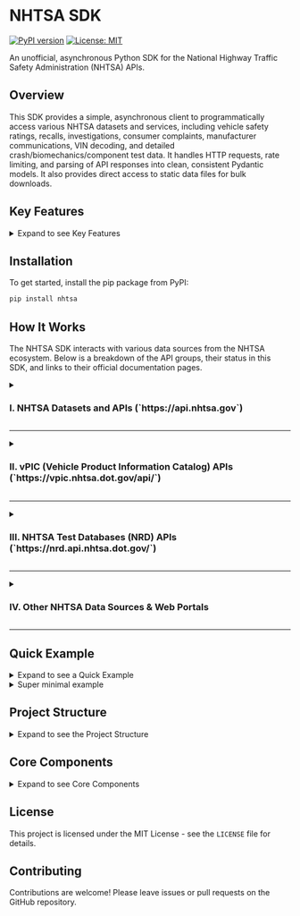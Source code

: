 # NHTSA SDK
[![PyPI version](https://badge.fury.io/py/nhtsa.svg)](https://badge.fury.io/py/nhtsa)
[![License: MIT](https://img.shields.io/badge/License-MIT-yellow.svg)](https://opensource.org/licenses/MIT)

An unofficial, asynchronous Python SDK for the National Highway Traffic Safety Administration (NHTSA) APIs.

## Overview

This SDK provides a simple, asynchronous client to programmatically access various NHTSA datasets and services, including vehicle safety ratings, recalls, investigations, consumer complaints, manufacturer communications, VIN decoding, and detailed crash/biomechanics/component test data. It handles HTTP requests, rate limiting, and parsing of API responses into clean, consistent Pydantic models. It also provides direct access to static data files for bulk downloads.

## Key Features

<details>
<summary>Expand to see Key Features</summary>

-   **Asynchronous:** Built with `httpx` and `asyncio` for non-blocking I/O.
-   **Comprehensive API Coverage:** Covers all specified API endpoints for Safety Ratings, Recalls, Investigations, Complaints, Manufacturer Communications, Car Seat Inspection Locator, VIN Decoding, Vehicle Crash Test Database, Biomechanics Test Database, Component Test Database, and Crash Avoidance Test Database.
-   **Structured Output:** Converts JSON, and handles parsing of text-based static files into easy-to-use Pydantic models.
-   **Modular Design:** Endpoints are organized into logical API modules (e.g., `recalls`, `vin_decoding`).
-   **Static File Handling:** Provides utilities to download static data files (CSV, PDF, ZIP) directly from NHTSA's static content servers.
-   **Session Management:** Internally manages HTTP sessions and cookies, although most NHTSA endpoints are stateless and do not require complex authentication.
-   **Robust Error Handling & Logging:** Integrates Python's `logging` module for verbose error reporting with stack traces and implements retry mechanisms for transient network issues.

</details>

## Installation

To get started, install the pip package from PyPI:

```bash
pip install nhtsa
```
## How It Works

The NHTSA SDK interacts with various data sources from the NHTSA ecosystem. Below is a breakdown of the API groups, their status in this SDK, and links to their official documentation pages.

<details>
<summary><h3>I. NHTSA Datasets and APIs (`https://api.nhtsa.gov`)</h3></summary>

These APIs primarily use `https://api.nhtsa.gov`.

*   **Ratings API** ([Official Link](https://www.nhtsa.gov/nhtsa-datasets-and-apis#ratings))
    *   **Status: Supported**
    *   Methods for retrieving safety ratings by model year, make, model, and vehicle ID.
*   **Recalls Data & APIs** ([Official Link](https://www.nhtsa.gov/nhtsa-datasets-and-apis#recalls))
    *   **Status: Supported**
    *   Methods for querying recalls by vehicle parameters and campaign number. Also supports downloading associated static data files.
*   **Investigations Data** ([Official Link](https://www.nhtsa.gov/nhtsa-datasets-and-apis#investigations))
    *   **Status: Supported (for file metadata)**
    *   Provides metadata and methods for downloading raw investigation data files. The detailed structure of the data within the downloaded files is not modeled by Pydantic.
*   **Complaints Data & API** ([Official Link](https://www.nhtsa.gov/nhtsa-datasets-and-apis#complaints))
    *   **Status: Supported**
    *   Methods for querying complaints by vehicle parameters and ODI number. Also supports downloading associated static data files.
*   **Manufacturer Communications Data** ([Official Link](https://www.nhtsa.gov/nhtsa-datasets-and-apis#manufacturer-communications))
    *   **Status: Supported (for file metadata and TSB info)**
    *   Provides metadata and methods for downloading static manufacturer communication files (including dynamically generated PDF URLs). The detailed structure of the files themselves is not fully modeled.
*   **Car Seat Inspection Locator API** ([Official Link](https://www.nhtsa.gov/nhtsa-datasets-and-apis#car-seat-inspection-locator))
    *   **Status: Supported**
    *   Methods for finding car seat inspection stations by ZIP code, state, and geographical coordinates, with optional filters.

</details>

---

<details>
<summary><h3>II. vPIC (Vehicle Product Information Catalog) APIs (`https://vpic.nhtsa.dot.gov/api/`)</h3></summary>

These APIs primarily use `https://vpic.nhtsa.dot.gov/api/`. Additional language examples can be found at ([Official Link](https://vpic.nhtsa.dot.gov/api/Home/Index/LanguageExamples)).

*   **Decode VIN**
    *   **Status: Supported**
    *   Decodes a VIN into key-value pairs or a flat format.
*   **Decode VIN Extended**
    *   **Status: Supported**
    *   Decodes a VIN with additional NCSA-related information.
*   **Decode WMI**
    *   **Status: Supported**
    *   Provides information about a World Manufacturer Identifier.
*   **Get WMIs for Manufacturer**
    *   **Status: Supported**
    *   Retrieves WMIs associated with a given manufacturer or vehicle type.
*   **Get All Makes**
    *   **Status: Supported**
    *   Lists all vehicle makes in the vPIC dataset.
*   **Get Parts**
    *   **Status: Supported**
    *   Retrieves ORG information based on type, date range, and manufacturer.
*   **Get All Manufacturers**
    *   **Status: Supported**
    *   Lists all manufacturers, with optional filtering by manufacturer type.
*   **Get Manufacturer Details**
    *   **Status: Supported**
    *   Provides detailed information for specific manufacturers.
*   **Get Makes for Manufacturer by Manufacturer Name**
    *   **Status: Supported**
    *   Returns makes for a specified manufacturer.
*   **Get Makes for Manufacturer by Manufacturer Name and Year**
    *   **Status: Supported**
    *   Returns makes for a manufacturer within a specific model year range.
*   **Get Makes for Vehicle Type by Vehicle Type Name**
    *   **Status: Supported**
    *   Returns makes associated with a particular vehicle type.
*   **Get Vehicle Types for Make by Name**
    *   **Status: Supported**
    *   Returns vehicle types for a specified make name.
*   **Get Vehicle Types for Make by Id**
    *   **Status: Supported**
    *   Returns vehicle types for a specified make ID.
*   **Get Equipment Plant Codes**
    *   **Status: Supported**
    *   Retrieves assigned equipment plant codes.
*   **Get Models for Make**
    *   **Status: Supported**
    *   Returns models for a specified make.
*   **Get Models for MakeId**
    *   **Status: Supported**
    *   Returns models for a specified make ID.
*   **Get Models for Make and a combination of Year and Vehicle Type**
    *   **Status: Supported**
    *   Returns models filtered by make, model year, and vehicle type.
*   **Get Models for Make Id and a combination of Year and Vehicle Type**
    *   **Status: Supported**
    *   Returns models filtered by make ID, model year, and vehicle type.
*   **Get Vehicle Variables List**
    *   **Status: Supported**
    *   Lists all available vehicle-related variables.
*   **Get Vehicle Variable Values List**
    *   **Status: Supported**
    *   Lists all accepted values for a given variable.
*   **Decode VIN (flat format) in a Batch**
    *   **Status: Supported**
    *   Decodes multiple VINs in a single batch request.
*   **Get Canadian vehicle specifications**
    *   **Status: Supported**
    *   Retrieves Canadian vehicle dimension specifications.

</details>

---

<details>
<summary><h3>III. NHTSA Test Databases (NRD) APIs (`https://nrd.api.nhtsa.dot.gov/`)</h3></summary>

These APIs access engineering data from various NHTSA research, test, and compliance programs.
The base URL for these endpoints is `https://nrd.api.nhtsa.dot.gov/`.

*   **Vehicle Crash Test Database API** ([Official Link](https://nrd.api.nhtsa.dot.gov/nhtsa/vehicle/swagger-ui/index.html))
    *   **Status: In Development (Partial Pydantic Mapping)**
    *   Methods for accessing vehicle crash test documents, test results, vehicle models, occupant types, metadata, and detailed vehicle, restraint, occupant, multimedia, intrusion, instrumentation, and barrier information. Includes comprehensive search capabilities. The underlying Pydantic models are being refined to fully represent all complex nested structures.
*   **Biomechanics Test Database API** ([Official Link](https://nrd.api.nhtsa.dot.gov/nhtsa/biomechanics/swagger-ui/index.html))
    *   **Status: In Development (Placeholder Models)**
    *   Methods for accessing biomechanics test documents, test results, occupant types, metadata, and detailed test, restraint, multimedia, instrumentation, dummy occupant, and biological occupant information. Includes comprehensive search capabilities. The underlying Pydantic models are currently placeholders and require detailed definition.
*   **Component Test Database API** ([Official Link](https://nrd.api.nhtsa.dot.gov/swagger-ui/index.html) - points to root for component)
    *   **Status: In Development (Placeholder Models)**
    *   Methods for accessing component test documents, test results, occupant types, metadata, and detailed vehicle, test, multimedia, instrumentation, configuration, and component information. Includes comprehensive search capabilities. The underlying Pydantic models are currently placeholders and require detailed definition.
*   **Crash Avoidance Test Database API** ([Official Link](https://nrd.api.nhtsa.dot.gov/nhtsa/cadb/swagger-ui/index.html))
    *   **Status: In Development (Partial Pydantic Mapping)**
    *   Methods for accessing crash avoidance test data by ID and section, retrieving all test data, documents, and curve data. Includes comprehensive search capabilities. The underlying Pydantic models for nested data are being refined.
*   **NHTSA Database Code Library APIs** ([Official Link](https://nrd.api.nhtsa.dot.gov/swagger-ui/index.html) - shares root with component)
    *   **Status: In Development (Placeholder Models)**
    *   Methods for retrieving test performers, listing all codes, finding/listing models, listing by code name, finding filter classes, and decoding codes. The underlying Pydantic models are currently placeholders and require detailed definition.

</details>

---

<details>
<summary><h3>IV. Other NHTSA Data Sources & Web Portals</h3></summary>

These are primarily links to external web pages, dashboards, or applications, and are **not direct programmatic APIs** for data retrieval. Interaction with these would generally involve web scraping or manual access.

*   **NCSA Section** ([Official Link](https://www.nhtsa.gov/data/national-center-statistics-and-analysis))
    *   **Status: Missing / Out of Scope (Web Portal)**
    *   Links to various NCSA publications, data tools, traffic records, crash data systems, National Driver Register, Data Modernization Project, Regulatory Analysis, and "About NCSA." These are primarily interactive web portals and static reports, not direct data APIs.
*   **Recalls by Manufacturer Dashboard** ([Official Link](https://data.transportation.gov/Automobiles/NHTSA-Recalls-by-Manufacturer/mu99-t4jn))
    *   **Status: Missing / Out of Scope (External Dashboard)**
    *   An interactive dashboard hosted on data.transportation.gov.
*   **Takata Recall Completion Dashboard** ([Official Link](https://data.transportation.gov/Automobiles/Takata-Recall/8u28-hw9f))
    *   **Status: Missing / Out of Scope (External Dashboard)**
    *   Another interactive dashboard hosted on data.transportation.gov.
*   **Standing General Order on Crash Reporting** ([Official Link](https://www.nhtsa.gov/laws-regulations/standing-general-order-crash-reporting))
    *   **Status: Missing / Out of Scope (Web Page)**
    *   A regulatory document web page.
*   **Interpretation File Search** ([Official Link](https://www.nhtsa.gov/nhtsa-interpretation-file-search))
    *   **Status: Missing / Out of Scope (Web Page / Search Interface)**
    *   A web-based search interface for interpretation files.
*   **AV Test** ([Official Link](https://avtest.nhtsa.dot.gov/av-test/home))
    *   **Status: Missing / Out of Scope (External Application/Portal)**
    *   An external application or portal related to automated vehicle testing.
*   **Compliance Test Reports** ([Official Link](https://www.nhtsa.gov/compliance/))
    *   **Status: Missing / Out of Scope (Web Page / Search Interface)**
    *   A web page to search test reports.
*   **Research** ([Official Link](https://www.nhtsa.gov/research))
    *   **Status: Missing / Out of Scope (Web Page)**
    *   General research information page.

</details>

---

## Quick Example

<details id="quick-example">
<summary>Expand to see a Quick Example</summary>

Here is a basic example demonstrating how to retrieve recall information and decode a VIN.

```python
# runner.py
import asyncio
import os
import logging
import traceback
import json
import aiofiles
from dotenv import load_dotenv
from nhtsa.client import NhtsaClient
from nhtsa.api.recalls.models import RecallByVehicle
from nhtsa.api.vin_decoding.models import VinDecodeResult

# Setup logger
logging.basicConfig(level=logging.INFO, format='%(asctime)s - %(levelname)s - %(message)s')
logger = logging.getLogger(__name__)
logging.getLogger("httpx").setLevel(logging.WARNING)
logging.getLogger("httpcore").setLevel(logging.WARNING)

# Load environment variables from .env file
load_dotenv()

__location__ = os.path.realpath(os.path.join(os.getcwd(), os.path.dirname(__file__)))

async def main():
    """
    Main function to run the NHTSA SDK example with session persistence.
    """
    # Example variables
    model_year_recalls = 2012
    make_recalls = "acura"
    model_recalls = "rdx"
    vin_decode = "5UXWX7C5*BA"
    model_year_vin = 2011

    # --- Session Loading (optional, for persistent sessions) ---
    session_path = os.path.join(__location__, "nhtsa_session.pkl")
    session_data = None
    if os.path.exists(session_path):
        try:
            async with aiofiles.open(session_path, "rb") as sf:
                session_data = await sf.read()
            logger.info("Loaded existing session data from %s", session_path)
        except Exception:
            logger.exception("Failed to read session file; will start a new session.")
    
    # --- Client Initialization ---
    client = NhtsaClient(session_data=session_data)

    try:
        # --- Recalls API Example ---
        logger.info(f"\n--- Recalls API: Getting recalls by vehicle (make={make_recalls}, model={model_recalls}, modelYear={model_year_recalls}) ---")
        recalls_by_vehicle: RecallByVehicle = await client.recalls.get_recalls_by_vehicle(
            make=make_recalls, 
            model=model_recalls, 
            model_year=model_year_recalls
        )
        logger.info(f"Recalls by vehicle for {make_recalls} {model_recalls} {model_year_recalls}:")
        for recall in recalls_by_vehicle.results:
            logger.info(f"- Campaign Number: {recall.nhtsa_campaign_number}, Component: {recall.component}")

        # --- VIN Decoding API Example ---
        logger.info(f"\n--- VIN Decoding API: Decode VIN {vin_decode} for model year {model_year_vin} ---")
        decoded_vin_kv: VinDecodeResult = await client.vin_decoding.decode_vin(
            vin=vin_decode, 
            model_year=model_year_vin
        )
        logger.info(f"Decoded VIN for {vin_decode}:")
        for entry in decoded_vin_kv.results:
            if entry.value: # Only print entries that have a value
                logger.info(f"- {entry.variable}: {entry.value}")

    except Exception as e:
        logger.error(f"An error occurred during the SDK execution: {e}")
        logger.error(traceback.format_exc())
    finally:
        await client.close()
        # --- Session Saving (optional) ---
        try:
            sdata = client.get_session_data()
            if sdata:
                async with aiofiles.open(session_path, "wb") as sf:
                    await sf.write(sdata)
                logger.info("Saved session data to %s", session_path)
            else:
                logger.debug("Client returned empty session data; nothing saved.")
        except Exception:
            logger.exception("Failed to save session data after run.")


if __name__ == "__main__":
    asyncio.run(main())

```

</details>

<details id="minimal-example">
<summary>Super minimal example</summary>

Here is a super minimal example demonstrating how to decode a VIN.

```python
import asyncio
from src.nhtsa.client import NhtsaClient

async def main():
    client = NhtsaClient()
    print(f"\n--- VIN Decoding API: Decode VIN Batch ---")
    decoded_vin_batch = await client.vin_decoding.decode_vin_batch(data="3GNDA13D76S000000,2011; 5XYKT3A12CG000000")
    print(f"Decoded VIN Batch (first result): {decoded_vin_batch.results[0].model_dump_json(indent=2)}")

if __name__ == "__main__":
    asyncio.run(main())
```

</details>

## Project Structure

<details>
<summary>Expand to see the Project Structure</summary>

The project is organized to separate concerns, with a clear distinction between the client, API logic, and data models.

```
src/nhtsa/
├── __init__.py
├── client.py                      # Holds the main NhtsaClient, session, and base request logic
├── lib/                           # Shared utility files and common Pydantic models
│   ├── models.py                  # Common models like APIResponse, Meta, Pagination, Error
│   └── __init__.py
├── api/
│   ├── __init__.py
│   ├── biomechanics_test_database/
│   │       ├── index.py           # BiomechanicsTestDatabaseAPI class
│   │       └── models.py          # Pydantic models for biomechanics data
│   ├── car_seat_inspection_locator/
│   │       ├── index.py           # CarSeatInspectionLocatorAPI class
│   │       └── models.py          # Pydantic models for car seat inspection data
│   ├── complaints/
│   │       ├── index.py           # ComplaintsAPI class
│   │       └── models.py          # Pydantic models for complaint data
│   ├── component_test_database/
│   │       ├── index.py           # ComponentTestDatabaseAPI class
│   │       └── models.py          # Pydantic models for component test data
│   ├── crash_avoidance_test_database/
│   │       ├── index.py           # CrashAvoidanceTestDatabaseAPI class
│   │       └── models.py          # Pydantic models for crash avoidance data
│   ├── investigations/
│   │       ├── index.py           # InvestigationsAPI class
│   │       └── models.py          # Pydantic models for investigation data
│   ├── manufacturer_communications/
│   │       ├── index.py           # ManufacturerCommunicationsAPI class
│   │       └── models.py          # Pydantic models for manufacturer communication data
│   ├── nhtsa_database_code_library/
│   │       ├── index.py           # NhtsaDatabaseCodeLibraryAPI class
│   │       └── models.py          # Pydantic models for code library data
│   ├── recalls/
│   │       ├── index.py           # RecallsAPI class
│   │       └── models.py          # Pydantic models for recall data
│   ├── safetyservice/
│   │       ├── index.py           # SafetyServiceAPI class
│   │       └── models.py          # Pydantic models for safety rating data
│   ├── static_files/
│   │       ├── index.py           # StaticFilesAPI class for direct file downloads
│   │       └── models.py          # (Currently empty, or for static file metadata)
│   ├── vehicle_crash_test_database/
│   │       ├── index.py           # VehicleCrashTestDatabaseAPI class
│   │       └── models.py          # Pydantic models for vehicle crash test data
│   ├── vin_decoding/
│   │       ├── index.py           # VinDecodingAPI class
│   │       └── models.py          # Pydantic models for VIN decoding data

```

</details>

## Core Components

<details>
<summary>Expand to see Core Components</summary>

### `client.py`

This file contains the `NhtsaClient` class, which is the heart of the SDK. It is responsible for:
-   Managing `httpx.AsyncClient` sessions for the main API (`api.nhtsa.gov`), vPIC API (`vpic.nhtsa.dot.gov`), static files (`static.nhtsa.gov`), and NRD APIs (`nrd.api.nhtsa.dot.gov`).
-   Storing base URLs and common headers for all requests.
-   A private `_request` method that centralizes rate limiting, error handling, verbose logging (with stack traces for errors), and execution of all HTTP requests.
-   Providing access to the various API modules (e.g., `self.recalls`, `self.vin_decoding`, `self.static_files`, `self.vehicle_crash_test_database`).
-   Handling session persistence (saving and loading cookies/state via `pickle`).

### `api/recalls/` (Example API Module)

This module encapsulates all functionality related to vehicle recalls.
-   **`index.py`**: Defines the `RecallsAPI` class. It contains methods like `get_recalls_by_vehicle()` and `get_recalls_by_campaign_number()` which make targeted API calls.
-   **`models.py`**: Defines the Pydantic models (`RecallResult`, `RecallByVehicle`, etc.) that provide the structured output for recall data. This ensures that the user of the SDK always receives a predictable and easy-to-work-with object.

### `api/static_files/` (New API Module for Static Content)

This module is designed for direct interaction with static content hosted on `static.nhtsa.gov`.
-   **`index.py`**: Defines the `StaticFilesAPI` class. It contains a generic `download_file()` method and specific methods like `get_manufacturer_communication_pdf()` to construct and download files based on known URL patterns.
-   **`models.py`**: Currently contains `TSBInfo` to aid in parsing flat files for dynamic URL generation, and can be extended for other static file metadata models.

</details>

## License

This project is licensed under the MIT License - see the `LICENSE` file for details.

## Contributing

Contributions are welcome! Please leave issues or pull requests on the GitHub repository.
